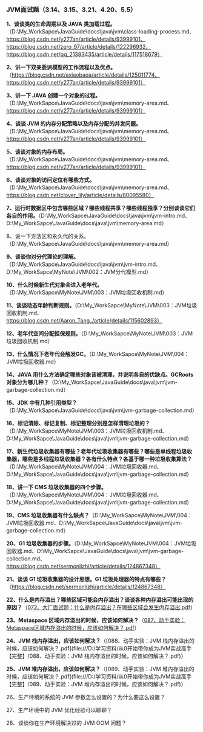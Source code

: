 ### JVM面试题（3.14、3.15、3.21、4.20、5.5）

**1、谈谈类的生命周期以及 JAVA 类加载过程。**（D:\My_WorkSapce\JavaGuide\docs\java\jvm\class-loading-process.md、https://blog.csdn.net/y277an/article/details/93999101、https://blog.csdn.net/zero_97/article/details/122296932、https://blog.csdn.net/qq_21383435/article/details/117518679）

**2、讲一下双亲委派模型的工作流程以及优点。**（https://blog.csdn.net/axiaobaoa/article/details/125011774、https://blog.csdn.net/y277an/article/details/93999101）

**3、讲一下 JAVA 创建一个对象的过程。**（D:\My_WorkSapce\JavaGuide\docs\java\jvm\memory-area.md、https://blog.csdn.net/y277an/article/details/93999101）

**4、谈谈 JVM 的内存分配策略以及内存分配的并发问题。**（D:\My_WorkSapce\JavaGuide\docs\java\jvm\memory-area.md、https://blog.csdn.net/y277an/article/details/93999101）

**5、谈谈对象的内存布局。**（D:\My_WorkSapce\JavaGuide\docs\java\jvm\memory-area.md、https://blog.csdn.net/y277an/article/details/93999101）

**6、谈谈对象的访问定位有哪些方式。**（D:\My_WorkSapce\JavaGuide\docs\java\jvm\memory-area.md、https://blog.csdn.net/clover_lily/article/details/80095580）

**7、运行时数据区中包含哪些区域？哪些线程共享？哪些线程独享？分别谈谈它们各自的作用。**（D:\My_WorkSapce\JavaGuide\docs\java\jvm\jvm-intro.md、D:\My_WorkSapce\JavaGuide\docs\java\jvm\memory-area.md）

8、说一下方法区和永久代的关系。（D:\My_WorkSapce\JavaGuide\docs\java\jvm\memory-area.md）

**9、谈谈你对分代理论的理解。**（D:\My_WorkSapce\JavaGuide\docs\java\jvm\jvm-intro.md、D:\My_WorkSapce\MyNote\JVM\002：JVM分代模型.md）

**10、什么时候新生代对象会进入老年代。**（D:\My_WorkSapce\MyNote\JVM\003：JVM垃圾回收机制.md）

**11、谈谈动态年龄判断规则。**（D:\My_WorkSapce\MyNote\JVM\003：JVM垃圾回收机制.md、https://blog.csdn.net/Aaron_Tang_/article/details/115602893）

**12、老年代空间分配担保规则。**（D:\My_WorkSapce\MyNote\JVM\003：JVM垃圾回收机制.md）

**13、什么情况下老年代会触发GC。**（D:\My_WorkSapce\MyNote\JVM\004：JVM垃圾回收器.md）

**14、JAVA 用什么方法确定哪些对象该被清理，并说明各自的优缺点。GCRoots 对象分为哪几种？**（D:\My_WorkSapce\JavaGuide\docs\java\jvm\jvm-garbage-collection.md）

**15、JDK 中有几种引用类型？**（D:\My_WorkSapce\JavaGuide\docs\java\jvm\jvm-garbage-collection.md）

**16、标记清除、标记复制、标记整理分别是怎样清理垃圾的？**（D:\My_WorkSapce\MyNote\JVM\003：JVM垃圾回收机制.md、D:\My_WorkSapce\JavaGuide\docs\java\jvm\jvm-garbage-collection.md）

**17、新生代垃圾收集器有哪些？老年代垃圾收集器有哪些？哪些是单线程垃圾收集器，哪些是多线程垃圾收集器？各有什么特点？各基于哪一种垃圾收集算法？**（D:\My_WorkSapce\MyNote\JVM\004：JVM垃圾回收器.md、D:\My_WorkSapce\JavaGuide\docs\java\jvm\jvm-garbage-collection.md）

**18、讲一下 CMS 垃圾收集器的四个步骤。**（D:\My_WorkSapce\MyNote\JVM\004：JVM垃圾回收器.md、D:\My_WorkSapce\JavaGuide\docs\java\jvm\jvm-garbage-collection.md）

**19、CMS 垃圾收集器有什么缺点？**（D:\My_WorkSapce\MyNote\JVM\004：JVM垃圾回收器.md、D:\My_WorkSapce\JavaGuide\docs\java\jvm\jvm-garbage-collection.md）

**20、G1 垃圾收集器的步骤。**（D:\My_WorkSapce\MyNote\JVM\004：JVM垃圾回收器.md、D:\My_WorkSapce\JavaGuide\docs\java\jvm\jvm-garbage-collection.md、https://blog.csdn.net/sermonlizhi/article/details/124867348）

**21、谈谈 G1 垃圾收集器的设计思想。G1 垃圾处理器的特点有哪些？**（https://blog.csdn.net/sermonlizhi/article/details/124867348）

**22、什么是内存溢出？哪些区域可能会内存溢出？谈谈各种内存溢出可能出现的原因？**（[072、大厂面试题：什么是内存溢出？在哪些区域会发生内存溢出.pdf](file:///D:/学习资料/从0开始带你成为JVM实战高手【完整】/072、大厂面试题：什么是内存溢出？在哪些区域会发生内存溢出.pdf)）

**23、Metaspace 区域内存溢出的时候，应该如何解决？**（[087、动手实验：Metaspace区域内存溢出的时候，应该如何解决？.pdf](file:///D:/学习资料/从0开始带你成为JVM实战高手【完整】/087、动手实验：Metaspace区域内存溢出的时候，应该如何解决？.pdf)）

**24、JVM 栈内存溢出，应该如何解决？**（[088、动手实验：JVM 栈内存溢出的时候，应该如何解决？.pdf](file:///D:/学习资料/从0开始带你成为JVM实战高手【完整】/088、动手实验：JVM 栈内存溢出的时候，应该如何解决？.pdf)）

**25、JVM 堆内存溢出，应该如何解决？**（[089、动手实验：JVM 堆内存溢出的时候，应该如何解决？.pdf](file:///D:/学习资料/从0开始带你成为JVM实战高手【完整】/089、动手实验：JVM 堆内存溢出的时候，应该如何解决？.pdf)）

26、生产环境的系统的 JVM 参数怎么设置的？为什么要这么设置？

27、生产环境中的 JVM 优化经验可以聊聊？

28、谈谈你在生产环境解决过的 JVM OOM 问题？